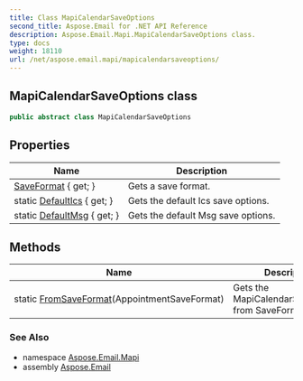 ```yaml
---
title: Class MapiCalendarSaveOptions
second_title: Aspose.Email for .NET API Reference
description: Aspose.Email.Mapi.MapiCalendarSaveOptions class. 
type: docs
weight: 18110
url: /net/aspose.email.mapi/mapicalendarsaveoptions/
---
```

## MapiCalendarSaveOptions class

```csharp
public abstract class MapiCalendarSaveOptions
```

## Properties

| Name | Description |
| --- | --- |
| [SaveFormat](../../aspose.email.mapi/mapicalendarsaveoptions/saveformat/) { get; } | Gets a save format. |
| static [DefaultIcs](../../aspose.email.mapi/mapicalendarsaveoptions/defaultics/) { get; } | Gets the default Ics save options. |
| static [DefaultMsg](../../aspose.email.mapi/mapicalendarsaveoptions/defaultmsg/) { get; } | Gets the default Msg save options. |

## Methods

| Name | Description |
| --- | --- |
| static [FromSaveFormat](../../aspose.email.mapi/mapicalendarsaveoptions/fromsaveformat/)(AppointmentSaveFormat) | Gets the MapiCalendarSaveOptions from SaveFormat. |

### See Also

* namespace [Aspose.Email.Mapi](../../aspose.email.mapi/)
* assembly [Aspose.Email](../../)


